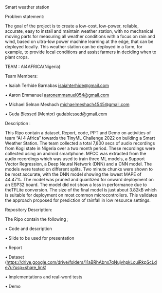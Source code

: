 Smart weather station

Problem statement:

The goal of the project is to create a low-cost, low-power, reliable, accurate, easy to install and maintain weather station, with no mechanical moving parts for measuring all weather conditions with a focus on rain and wind, based on ultra-low power machine learning at the edge, that can be deployed locally.
This weather station can be deployed in a farm, for example, to provide local conditions and assist farmers in deciding when to plant crops.

TEAM : AI4AFRICA(Nigeria)

Team Members: 

•	Isaiah Terhide Barnabas isaiahterhide@gmail.com

•	Aaron Emmanuel  aaronemmanuel054@gmail.com

•	Michael Selnan Meshach  michaelmeshach4545@gmail.com

•	Guda Blessed (Mentor)	gudablessed@gmail.com

Description :

This Ripo contain a dataset, Report, code, PPT and Demo  on activities of team “AI 4 Africa” towards the TinyML Challenge 2022 on building a Smart Weather Station. The team collected a total 7,800 secs of audio recordings from Kogi state in Nigeria over a two month period. These recordings were collected using an android smartphone. MFCC was extracted from the audio recordings which was used to train three ML models, a Support Vector Regression, a Deep Neural Network (DNN) and a CNN model. The models were tested on different splits. Two minute chunks were shown to be most accurate, with the DNN model showing the lowest MAPE of  44.47%. The model was pruned and quantized for onward deployment on an ESP32 board. The model did not show a loss in performance due to theTFLite conversion. The size of the final model is just about 3.82kB which is suitable for deployment on most common microcontrollers. This validates the approach proposed for prediction of rainfall in low resource settings.

Repository Description:

The Ripo contain the following ;

•	Code and description

•	Slide to be used for presentation 

•	Report 

•	Dataset (https://drive.google.com/drive/folders/11aBRhAbnx7qNujvhpkLcuiRkpScLde7u?usp=share_link)

•	Implementations and real-word tests 

•	Demo
